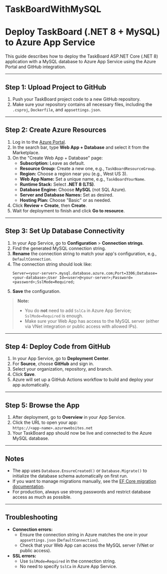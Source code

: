 # TaskBoardWithMySQL


# Deploy TaskBoard (.NET 8 + MySQL) to Azure App Service

This guide describes how to deploy the TaskBoard ASP.NET Core (.NET 8) application with a MySQL database to Azure App Service using the Azure Portal and GitHub integration.

---

## Step 1: Upload Project to GitHub

1. Push your TaskBoard project code to a new GitHub repository.
2. Make sure your repository contains all necessary files, including the `.csproj`, `Dockerfile`, and `appsettings.json`.

---

## Step 2: Create Azure Resources

1. Log in to the [Azure Portal](https://portal.azure.com).
2. In the search bar, type **Web App + Database** and select it from the Marketplace.
3. On the "Create Web App + Database" page:
   - **Subscription:** Leave as default.
   - **Resource Group:** Create a new one, e.g., `TaskBoardResourceGroup`.
   - **Region:** Choose a region near you (e.g., West US 3).
   - **Web App Name:** Set a unique name, e.g., `TaskBoardYourName`.
   - **Runtime Stack:** Select **.NET 8 (LTS)**.
   - **Database Engine:** Choose **MySQL** (not SQL Azure).
   - **Server and Database Names:** Set as desired.
   - **Hosting Plan:** Choose "Basic" or as needed.
4. Click **Review + Create**, then **Create**.
5. Wait for deployment to finish and click **Go to resource**.

---

## Step 3: Set Up Database Connectivity

1. In your App Service, go to **Configuration** > **Connection strings**.
2. Find the generated MySQL connection string.
3. **Rename** the connection string to match your app's configuration, e.g., `DefaultConnection`.
4. The connection string should look like:
   ```
   Server=<your-server>.mysql.database.azure.com;Port=3306;Database=<your-database>;User Id=<user>@<your-server>;Password=<password>;SslMode=Required;
   ```
5. **Save** the configuration.

> **Note:**  
> - You do **not** need to add `SslCa` in Azure App Service; `SslMode=Required` is enough.
> - Make sure your Web App has access to the MySQL server (either via VNet integration or public access with allowed IPs).

---

## Step 4: Deploy Code from GitHub

1. In your App Service, go to **Deployment Center**.
2. For **Source**, choose **GitHub** and sign in.
3. Select your organization, repository, and branch.
4. Click **Save**.
5. Azure will set up a GitHub Actions workflow to build and deploy your app automatically.

---

## Step 5: Browse the App

1. After deployment, go to **Overview** in your App Service.
2. Click the URL to open your app:  
   `https://<app-name>.azurewebsites.net`
3. Your TaskBoard app should now be live and connected to the Azure MySQL database.

---

## Notes

- The app uses `Database.EnsureCreated()` or `Database.Migrate()` to initialize the database schema automatically on first run.
- If you want to manage migrations manually, see the [EF Core migration documentation](https://learn.microsoft.com/en-us/ef/core/managing-schemas/migrations/).
- For production, always use strong passwords and restrict database access as much as possible.

---

## Troubleshooting

- **Connection errors:**  
  - Ensure the connection string in Azure matches the one in your `appsettings.json` (`DefaultConnection`).
  - Check that your Web App can access the MySQL server (VNet or public access).
- **SSL errors:**  
  - Use `SslMode=Required` in the connection string.
  - No need to specify `SslCa` in Azure App Service.
